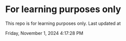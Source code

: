 # For learning purposes only
This repo is for learning purposes only.
Last updated at

Friday, November 1, 2024 4:17:28 PM

